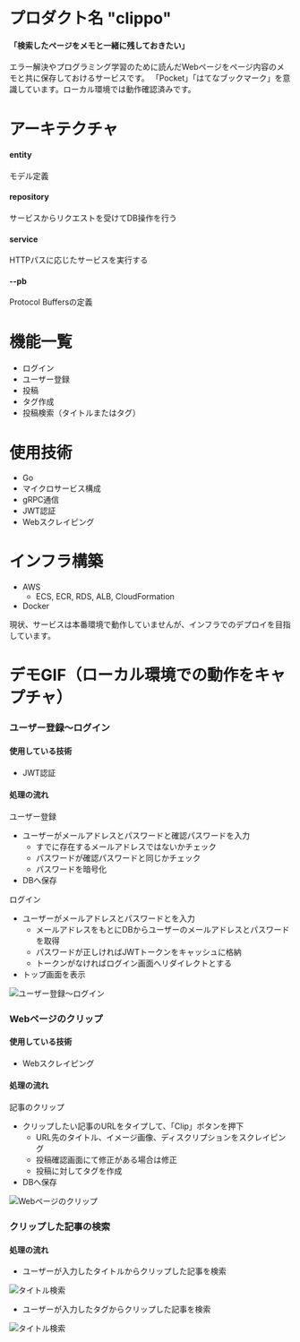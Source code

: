# プロダクト名 "clippo"

#### 「検索したページをメモと一緒に残しておきたい」

エラー解決やプログラミング学習のために読んだWebページをページ内容のメモと共に保存しておけるサービスです。
「Pocket」「はてなブックマーク」を意識しています。ローカル環境では動作確認済みです。

# アーキテクチャ
#### entity
モデル定義

#### repository
サービスからリクエストを受けてDB操作を行う

#### service
HTTPパスに応じたサービスを実行する

#### --pb
Protocol Buffersの定義

# 機能一覧

- ログイン
- ユーザー登録
- 投稿
- タグ作成
- 投稿検索（タイトルまたはタグ）

# 使用技術

- Go
- マイクロサービス構成
- gRPC通信
- JWT認証
- Webスクレイピング

# インフラ構築

- AWS
  - ECS, ECR, RDS, ALB,  CloudFormation
- Docker

現状、サービスは本番環境で動作していませんが、インフラでのデプロイを目指しています。

# デモGIF（ローカル環境での動作をキャプチャ）

### ユーザー登録〜ログイン

#### 使用している技術
- JWT認証

#### 処理の流れ
ユーザー登録
- ユーザーがメールアドレスとパスワードと確認パスワードを入力
    - すでに存在するメールアドレスではないかチェック
    - パスワードが確認パスワードと同じかチェック
    - パスワードを暗号化
- DBへ保存

ログイン
- ユーザーがメールアドレスとパスワードとを入力
    - メールアドレスをもとにDBからユーザーのメールアドレスとパスワードを取得
    - パスワードが正しければJWTトークンをキャッシュに格納
    - トークンがなければログイン画面へリダイレクトとする
- トップ画面を表示

![ユーザー登録〜ログイン](https://github.com/kskumgk63/clippo-go/blob/local/GIF/signup-login-top.gif)

### Webページのクリップ

#### 使用している技術
- Webスクレイピング

#### 処理の流れ
記事のクリップ
- クリップしたい記事のURLをタイプして、「Clip」ボタンを押下
    - URL先のタイトル、イメージ画像、ディスクリプションをスクレイピング
    - 投稿確認画面にて修正がある場合は修正
    - 投稿に対してタグを作成
- DBへ保存

![Webページのクリップ](https://github.com/kskumgk63/clippo-go/GIF/createPost.gif)

### クリップした記事の検索

#### 処理の流れ
- ユーザーが入力したタイトルからクリップした記事を検索

![タイトル検索](https://github.com/kskumgk63/clippo-go/GIF/searchPostsByTitle.gif)

- ユーザーが入力したタグからクリップした記事を検索

![タイトル検索](https://github.com/kskumgk63/clippo-go/GIF/searchPostsByTag.gif)
